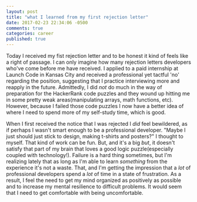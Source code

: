 ```yaml
---
layout: post
title: "what I learned from my first rejection letter"
date: 2017-02-23 22:34:06 -0500
comments: true
categories: career
published: true
---
```


Today I received my fist rejection letter and to be honest it kind of feels like a right of passage. I can only imagine how many rejection letters developers who've come before me have received. I applied to a paid internship at Launch Code in Kansas City and received a professional yet tactful 'no' regarding the position, suggesting that I practice interviewing more and reapply in the future. Admittedly, I did *not* do much in the way of preparation for the HackerRank code puzzles and they wound up hitting me in some pretty weak areas(manipulating arrays, math functions, etc). However, because I failed those code puzzles I now have a better idea of where I need to spend more of my self-study time, which is good.
<!-- more -->
When I first received the notice that I was rejected I *did* feel bewildered, as if perhaps I wasn't smart enough to be a professional developer. "Maybe I just should just stick to design, making t-shirts and posters?" I thought to myself. That kind of work can be fun. But, and it's a big *but*, it doesn't satisfy that part of my brain that loves a good logic puzzle(especially coupled with technology!). Failure is a hard thing sometimes, but I'm realizing lately that as long as I'm able to learn *something* from the experience it's not a waste. That, and I'm getting the impression that a *lot* of professional developers spend a *lot* of time in a state of frustration. As a result, I feel the need to get my mind organized as positively as possible and to increase my mental resilience to difficult problems. It would seem that I need to get comfortable with being uncomfortable.